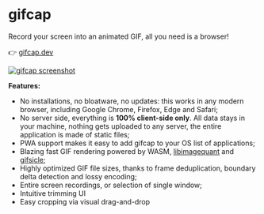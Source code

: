 # gifcap

Record your screen into an animated GIF, all you need is a browser!

👉 [gifcap.dev](https://gifcap.dev/)

[![gifcap screenshot](https://user-images.githubusercontent.com/22350/119881198-4d861b00-bf2d-11eb-866b-9607b6da676a.png)](https://gifcap.dev/)

**Features:**

- No installations, no bloatware, no updates: this works in any modern browser, including Google Chrome, Firefox, Edge and Safari;
- No server side, everything is **100% client-side only**. All data stays in your machine, nothing gets uploaded to any server, the entire application is made of static files;
- PWA support makes it easy to add gifcap to your OS list of applications;
- Blazing fast GIF rendering powered by WASM, [libimagequant](https://github.com/ImageOptim/libimagequant) and [gifsicle](https://github.com/kohler/gifsicle);
- Highly optimized GIF file sizes, thanks to frame deduplication, boundary delta detection and lossy encoding;
- Entire screen recordings, or selection of single window;
- Intuitive trimming UI
- Easy cropping via visual drag-and-drop